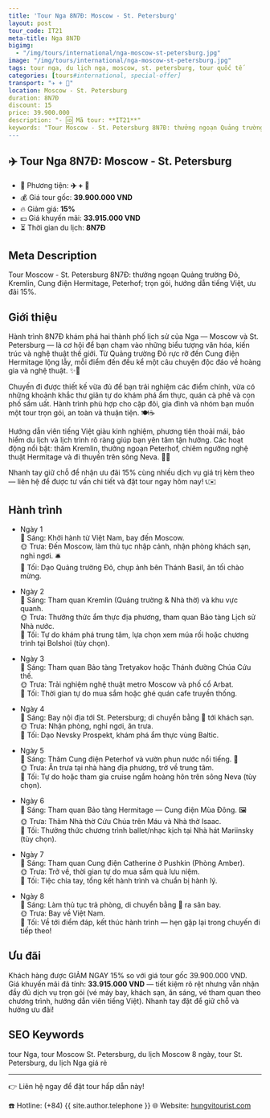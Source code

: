 ```yaml
---
title: 'Tour Nga 8N7Đ: Moscow - St. Petersburg'
layout: post
tour_code: IT21
meta-title: Nga 8N7Đ
bigimg:
  - "/img/tours/international/nga-moscow-st-petersburg.jpg"
image: "/img/tours/international/nga-moscow-st-petersburg.jpg"
tags: tour nga, du lịch nga, moscow, st. petersburg, tour quốc tế
categories: [tours#international, special-offer]
transport: "✈️ + 🚌"
location: Moscow - St. Petersburg
duration: 8N7Đ
discount: 15
price: 39.900.000
description: "- 🆔 Mã tour: **IT21**"
keywords: "Tour Moscow - St. Petersburg 8N7Đ: thưởng ngoạn Quảng trường Đỏ, Kremlin, Cung điện Hermitage, Peterhof; trọn gói, hướng dẫn tiếng Việt, ưu đãi 15%."
---
```


## ✈️ Tour Nga 8N7Đ: Moscow - St. Petersburg



- 🚗 Phương tiện: **✈️ + 🚌**
- 💰 Giá tour gốc: **39.900.000 VND**
- 🔥 Giảm giá: **15%**
- 💵 Giá khuyến mãi: **33.915.000 VND**
- ⏳ Thời gian du lịch: **8N7Đ**

## Meta Description
Tour Moscow - St. Petersburg 8N7Đ: thưởng ngoạn Quảng trường Đỏ, Kremlin, Cung điện Hermitage, Peterhof; trọn gói, hướng dẫn tiếng Việt, ưu đãi 15%.

## Giới thiệu
Hành trình 8N7Đ khám phá hai thành phố lịch sử của Nga — Moscow và St. Petersburg — là cơ hội để bạn chạm vào những biểu tượng văn hóa, kiến trúc và nghệ thuật thế giới. Từ Quảng trường Đỏ rực rỡ đến Cung điện Hermitage lộng lẫy, mỗi điểm đến đều kể một câu chuyện độc đáo về hoàng gia và nghệ thuật. ✨🏰

Chuyến đi được thiết kế vừa đủ để bạn trải nghiệm các điểm chính, vừa có những khoảnh khắc thư giãn tự do khám phá ẩm thực, quán cà phê và con phố sầm uất. Hành trình phù hợp cho cặp đôi, gia đình và nhóm bạn muốn một tour trọn gói, an toàn và thuận tiện. 🍽️☕️

Hướng dẫn viên tiếng Việt giàu kinh nghiệm, phương tiện thoải mái, bảo hiểm du lịch và lịch trình rõ ràng giúp bạn yên tâm tận hưởng. Các hoạt động nổi bật: thăm Kremlin, thưởng ngoạn Peterhof, chiêm ngưỡng nghệ thuật Hermitage và đi thuyền trên sông Neva. 🚤🎨

Nhanh tay giữ chỗ để nhận ưu đãi 15% cùng nhiều dịch vụ giá trị kèm theo — liên hệ để được tư vấn chi tiết và đặt tour ngay hôm nay! 📞✉️

## Hành trình
- Ngày 1  
  🌅 Sáng: Khởi hành từ Việt Nam, bay đến Moscow.  
  🌞 Trưa: Đến Moscow, làm thủ tục nhập cảnh, nhận phòng khách sạn, nghỉ ngơi. 🛎️  
  🌙 Tối: Dạo Quảng trường Đỏ, chụp ảnh bên Thánh Basil, ăn tối chào mừng.

- Ngày 2  
  🌅 Sáng: Tham quan Kremlin (Quảng trường & Nhà thờ) và khu vực quanh.  
  🌞 Trưa: Thưởng thức ẩm thực địa phương, tham quan Bảo tàng Lịch sử Nhà nước.  
  🌙 Tối: Tự do khám phá trung tâm, lựa chọn xem múa rối hoặc chương trình tại Bolshoi (tùy chọn).

- Ngày 3  
  🌅 Sáng: Tham quan Bảo tàng Tretyakov hoặc Thánh đường Chúa Cứu thế.  
  🌞 Trưa: Trải nghiệm nghệ thuật metro Moscow và phố cổ Arbat.  
  🌙 Tối: Thời gian tự do mua sắm hoặc ghé quán cafe truyền thống.

- Ngày 4  
  🌅 Sáng: Bay nội địa tới St. Petersburg; di chuyển bằng 🚌 tới khách sạn.  
  🌞 Trưa: Nhận phòng, nghỉ ngơi, ăn trưa.  
  🌙 Tối: Dạo Nevsky Prospekt, khám phá ẩm thực vùng Baltic.

- Ngày 5  
  🌅 Sáng: Thăm Cung điện Peterhof và vườn phun nước nổi tiếng. 🌊  
  🌞 Trưa: Ăn trưa tại nhà hàng địa phương, trở về trung tâm.  
  🌙 Tối: Tự do hoặc tham gia cruise ngắm hoàng hôn trên sông Neva (tùy chọn).

- Ngày 6  
  🌅 Sáng: Tham quan Bảo tàng Hermitage — Cung điện Mùa Đông. 🖼️  
  🌞 Trưa: Thăm Nhà thờ Cứu Chúa trên Máu và Nhà thờ Isaac.  
  🌙 Tối: Thưởng thức chương trình ballet/nhạc kịch tại Nhà hát Mariinsky (tùy chọn).

- Ngày 7  
  🌅 Sáng: Tham quan Cung điện Catherine ở Pushkin (Phòng Amber).  
  🌞 Trưa: Trở về, thời gian tự do mua sắm quà lưu niệm.  
  🌙 Tối: Tiệc chia tay, tổng kết hành trình và chuẩn bị hành lý.

- Ngày 8  
  🌅 Sáng: Làm thủ tục trả phòng, di chuyển bằng 🚌 ra sân bay.  
  🌞 Trưa: Bay về Việt Nam.  
  🌙 Tối: Về tới điểm đáp, kết thúc hành trình — hẹn gặp lại trong chuyến đi tiếp theo!

## Ưu đãi
Khách hàng được GIẢM NGAY 15% so với giá tour gốc 39.900.000 VND.  
Giá khuyến mãi đã tính: **33.915.000 VND** — tiết kiệm rõ rệt nhưng vẫn nhận đầy đủ dịch vụ trọn gói (vé máy bay, khách sạn, ăn sáng, vé tham quan theo chương trình, hướng dẫn viên tiếng Việt). Nhanh tay đặt để giữ chỗ và hưởng ưu đãi!

## SEO Keywords
tour Nga, tour Moscow St. Petersburg, du lịch Moscow 8 ngày, tour St. Petersburg, du lịch Nga giá rẻ

---

👉 Liên hệ ngay để đặt tour hấp dẫn này!

☎️ Hotline: (+84) {{ site.author.telephone }}
🌐 Website: [hungvitourist.com](https://hungvitourist.com)

